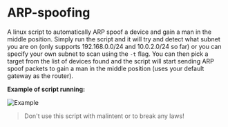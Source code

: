 # ARP-spoofing
A linux script to automatically ARP spoof a device and gain a man in the middle position. Simply run the script and it will try and detect what subnet you are on (only supports 192.168.0.0/24 and 10.0.2.0/24 so far) or you can specify your own subnet to scan using the `-t` flag. You can then pick a target from the list of devices found and the script will start sending ARP spoof packets to gain a man in the middle position (uses your default gateway as the router).

**Example of script running:**

![Example](https://i.imgur.com/bcwwF8U.png)

> Don't use this script with malintent or to break any laws!
